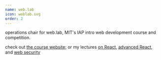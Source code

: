 ```yaml
---
name: web.lab
icon: weblab.svg
order: 2
---
```


operations chair for web.lab, MIT's IAP intro web development course and competition.

check out [the course website](https://weblab.mit.edu); or my lectures [on
React](https://youtu.be/vwfRskkdI5o), [advanced
React](https://youtu.be/sRtnYO2Xrvk), and [web
security](https://youtu.be/fcFlGT0iCtk)
